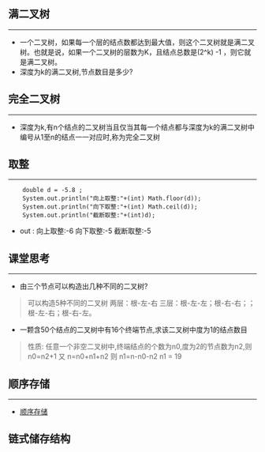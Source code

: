 ## 满二叉树
---  
* 一个二叉树，如果每一个层的结点数都达到最大值，则这个二叉树就是满二叉树。也就是说，如果一个二叉树的层数为K，且结点总数是(2^k) -1 ，则它就是满二叉树。
* 深度为k的满二叉树,节点数目是多少?
    >
##  完全二叉树
---
* 深度为k,有n个结点的二叉树当且仅当其每一个结点都与深度为k的满二叉树中编号从1至n的结点一一对应时,称为完全二叉树 
## 取整
---

        double d = -5.8 ;
        System.out.println("向上取整:"+(int) Math.floor(d));
        System.out.println("向下取整:"+(int) Math.ceil(d));
        System.out.println("截断取整:"+(int)d);
* out :
向上取整:-6
向下取整:-5
截断取整:-5
## 课堂思考
---
* 由三个节点可以构造出几种不同的二叉树?
> 可以构造5种不同的二叉树
    两层：根-左-右
    三层：根-左-左；根-右-右；；根-左-右；根-右-左。
* 一颗含50个结点的二叉树中有16个终端节点,求该二叉树中度为1的结点数目
>   性质:
    任意一个非空二叉树中,终端结点的个数为n0,度为2的节点数为n2,则n0=n2+1
    又 n=n0+n1+n2
    则 n1=n-n0-n2
    n1 = 19

## 顺序存储
---
*   [顺序存储](https://blog.csdn.net/bbewx/article/details/26404867)

## 链式储存结构